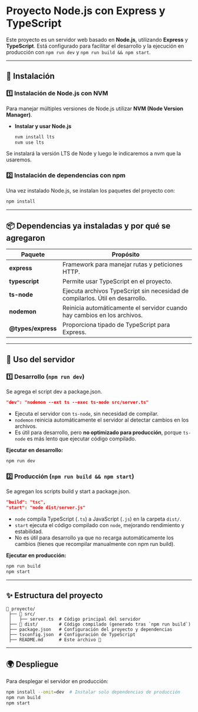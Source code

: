 # Proyecto Node.js con Express y TypeScript

Este proyecto es un servidor web basado en **Node.js**, utilizando **Express** y **TypeScript**. Está configurado para facilitar el desarrollo y la ejecución en producción con `npm run dev` y `npm run build && npm start`.

---

## 📌 Instalación

### **1️⃣ Instalación de Node.js con NVM**

Para manejar múltiples versiones de Node.js utilizar **NVM (Node Version Manager)**.

- **Instalar y usar Node.js**

  ```sh
  nvm install lts
  nvm use lts
  ```

Se instalará la versión LTS de Node y luego le indicaremos a nvm que la usaremos.

### **2️⃣ Instalación de dependencias con npm**

Una vez instalado Node.js, se instalan los paquetes del proyecto con:

```sh
npm install
```

---

## 📦 Dependencias ya instaladas y por qué se agregaron

| Paquete            | Propósito                                                                     |
| ------------------ | ----------------------------------------------------------------------------- |
| **express**        | Framework para manejar rutas y peticiones HTTP.                               |
| **typescript**     | Permite usar TypeScript en el proyecto.                                       |
| **ts-node**        | Ejecuta archivos TypeScript sin necesidad de compilarlos. Útil en desarrollo. |
| **nodemon**        | Reinicia automáticamente el servidor cuando hay cambios en los archivos.      |
| **@types/express** | Proporciona tipado de TypeScript para Express.                                |

---

## 🚀 Uso del servidor

### **1️⃣ Desarrollo** (`npm run dev`)

Se agrega el script dev a package.json.

```json
"dev": "nodemon --ext ts --exec ts-node src/server.ts"
```

- Ejecuta el servidor con `ts-node`, sin necesidad de compilar.
- `nodemon` reinicia automáticamente el servidor al detectar cambios en los archivos.
- Es útil para desarrollo, pero **no optimizado para producción**, porque `ts-node` es más lento que ejecutar código compilado.

**Ejecutar en desarrollo:**

```sh
npm run dev
```

### **2️⃣ Producción** (`npm run build && npm start`)

Se agregan los scripts build y start a package.json.

```json
"build": "tsc",
"start": "node dist/server.js"
```

- `node` compila TypeScript (`.ts`) a JavaScript (`.js`) en la carpeta `dist/`.
- `start` ejecuta el código compilado con `node`, mejorando rendimiento y estabilidad.
- No es útil para desarrollo ya que no recarga automáticamente los cambios (tienes que recompilar manualmente con npm run build).

**Ejecutar en producción:**

```sh
npm run build
npm start
```

---

## ✨ Estructura del proyecto

```
📂 proyecto/
 ├── 📂 src/
 │   ├── server.ts  # Código principal del servidor
 ├── 📂 dist/        # Código compilado (generado tras `npm run build`)
 ├── package.json   # Configuración del proyecto y dependencias
 ├── tsconfig.json  # Configuración de TypeScript
 ├── README.md      # Este archivo 📄
```

---

## 🌍 Despliegue

Para desplegar el servidor en producción:

```sh
npm install --omit=dev  # Instalar solo dependencias de producción
npm run build
npm start
```
